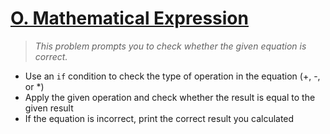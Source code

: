 # [O. Mathematical Expression](https://codeforces.com/group/6uhngucRCe/contest/429334/problem/O)
> *This problem prompts you to check whether the given equation is correct.*

+ Use an ```if``` condition to check the type of operation in the equation (+, -, or *)
+ Apply the given operation and check whether the result is equal to the given result
+ If the equation is incorrect, print the correct result you calculated
